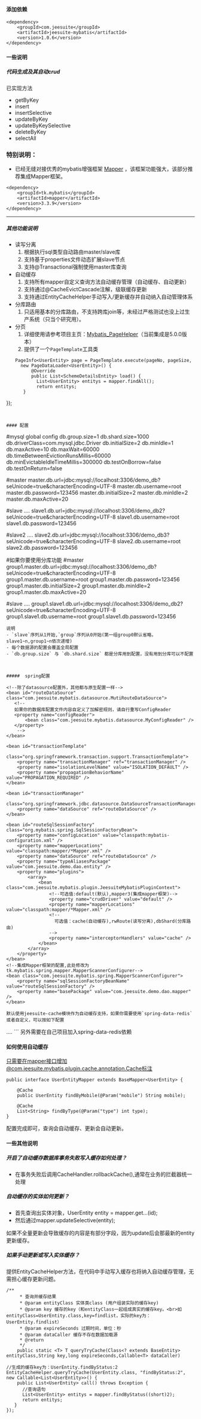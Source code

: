 #### 添加依赖
```
<dependency>
	<groupId>com.jeesuite</groupId>
	<artifactId>jeesuite-mybatis</artifactId>
	<version>1.0.6</version>
</dependency>
```
#### 一些说明
##### 代码生成及其自动crud

已实现方法
- getByKey
- insert
- insertSelective
- updateByKey
- updateByKeySelective
- deleteByKey
- selectAll

### 特别说明：
- 已经无缝对接优秀的mybatis增强框架 [Mapper](http://git.oschina.net/free/Mapper) ，该框架功能强大，该部分推荐集成Mapper框架。

```
<dependency>
    <groupId>tk.mybatis</groupId>
    <artifactId>mapper</artifactId>
    <version>3.3.9</version>
</dependency>
```
---
##### 其他功能说明
* 读写分离
  1. 根据执行sql类型自动路由master/slave库
  2. 支持基于properties文件动态扩展slave节点
  3. 支持@Transactional强制使用master库查询
* 自动缓存
  1. 支持所有mapper自定义查询方法自动缓存管理（自动缓存、自动更新）
  2. 支持通过@CacheEvictCascade注解，级联缓存更新
  3. 支持通过EntityCacheHelper手动写入/更新缓存并自动纳入自动管理体系
* 分库路由
  1. 只适用基本的分库路由，不支持跨库join等，未经过严格测试也没上过生产系统（只当个研究用）。
* 分页
  1. 详细使用请参考项目主页：[Mybatis_PageHelper](http://git.oschina.net/free/Mybatis_PageHelper)（当前集成是5.0.0版本）
  2. 提供了一个`PageTemplate`工具类
  ```
  PageInfo<UserEntity> page = PageTemplate.execute(pageNo, pageSize,
	new PageDataLoader<UserEntity>() {
		@Override
		public List<SchemeDetailsEntity> load() {
		  List<UserEntity> entitys = mapper.findAll();
		  return entitys;
	 }
 });
  ```
  

#### 配置
```
#mysql global config
db.group.size=1
db.shard.size=1000
db.driverClass=com.mysql.jdbc.Driver
db.initialSize=2
db.minIdle=1
db.maxActive=10
db.maxWait=60000
db.timeBetweenEvictionRunsMillis=60000
db.minEvictableIdleTimeMillis=300000
db.testOnBorrow=false
db.testOnReturn=false

#master
master.db.url=jdbc:mysql://localhost:3306/demo_db?seUnicode=true&amp;characterEncoding=UTF-8
master.db.username=root
master.db.password=123456
master.db.initialSize=2
master.db.minIdle=2
master.db.maxActive=20

#slave ....
slave1.db.url=jdbc:mysql://localhost:3306/demo_db2?seUnicode=true&amp;characterEncoding=UTF-8
slave1.db.username=root
slave1.db.password=123456

#slave2 ....
slave2.db.url=jdbc:mysql://localhost:3306/demo_db3?seUnicode=true&amp;characterEncoding=UTF-8
slave2.db.username=root
slave2.db.password=123456

#如果你要使用分库功能
#master
group1.master.db.url=jdbc:mysql://localhost:3306/demo_db?seUnicode=true&amp;characterEncoding=UTF-8
group1.master.db.username=root
group1.master.db.password=123456
group1.master.db.initialSize=2
group1.master.db.minIdle=2
group1.master.db.maxActive=20

#slave ....
group1.slave1.db.url=jdbc:mysql://localhost:3306/demo_db2?seUnicode=true&amp;characterEncoding=UTF-8
group1.slave1.db.username=root
group1.slave1.db.password=123456
```
说明
- `slave`序列从1开始,`group`序列从0开始(第一组group0默认省略，slave1~n,group1~n依次递增) 
- 每个数据源的配置会覆盖全局配置
- `db.group.size` 与 `db.shard.size` 都是分库用到配置，没有用到分库可以不配置



#####  spring配置
```
    <!--除了datasource配置外，其他都与原生配置一样-->
    <bean id="routeDataSource" class="com.jeesuite.mybatis.datasource.MutiRouteDataSource">
       <!-- 
       如果你的数据库配置文件内容自定义了加解密规则，请自行重写ConfigReader
       <property name="configReader">
           <bean class="com.jeesuite.mybatis.datasource.MyConfigReader" />
       </property>
        -->
    </bean>

	<bean id="transactionTemplate"
		class="org.springframework.transaction.support.TransactionTemplate">
		<property name="transactionManager" ref="transactionManager" />
		<property name="isolationLevelName" value="ISOLATION_DEFAULT" />
		<property name="propagationBehaviorName" value="PROPAGATION_REQUIRED" />
	</bean>

	<bean id="transactionManager"
		class="org.springframework.jdbc.datasource.DataSourceTransactionManager">
		<property name="dataSource" ref="routeDataSource" />
	</bean>

	<bean id="routeSqlSessionFactory" class="org.mybatis.spring.SqlSessionFactoryBean">
		<property name="configLocation" value="classpath:mybatis-configuration.xml" />
		<property name="mapperLocations" value="classpath:mapper/*Mapper.xml" /> 
		<property name="dataSource" ref="routeDataSource" />
		<property name="typeAliasesPackage" value="com.jeesuite.demo.dao.entity" />
		<property name="plugins">
            <array>
                <bean class="com.jeesuite.mybatis.plugin.JeesuiteMybatisPluginContext">
                    <!--可选值:default(默认),mapper3(集成mapper框架)-->
					<property name="crudDriver" value="default" />
				    <property name="mapperLocations" value="classpath:mapper/*Mapper.xml" />
				    <!--
				      可选值：cache(自动缓存),rwRoute(读写分离),dbShard(分库路由)
				    -->
				    <property name="interceptorHandlers" value="cache" />
				</bean> 
            </array>
        </property>
	</bean>
	<!--集成Mapper框架的配置,此处修改为tk.mybatis.spring.mapper.MapperScannerConfigurer-->
	<bean class="com.jeesuite.mybatis.spring.MapperScannerConfigurer">
        <property name="sqlSessionFactoryBeanName" value="routeSqlSessionFactory" />
		<property name="basePackage" value="com.jeesuite.demo.dao.mapper" />
    </bean>
```
默认使用jeesuite-cache模块作为自动缓存支持，如果你需要使用`spring-data-redis`或者自定义，可以按如下配置
```
<bean id="redisTemplate" class="org.springframework.data.redis.core.RedisTemplate">
	<property name="connectionFactory" ref="jedisConnectionFactory" />
    ....
</bean>

<bean id="stringRedisTemplate" class="org.springframework.data.redis.core.StringRedisTemplate">
  <property name="connectionFactory" ref="jedisConnectionFactory" />
</bean>

<!-- 使用spring-data-redis作为mybatis自动缓存提供者 -->
<bean class="com.jeesuite.mybatis.plugin.cache.provider.SpringRedisProvider">
	<property name="redisTemplate"  ref="redisTemplate"/>
	<property name="stringRedisTemplate" ref="stringRedisTemplate" />
</bean>
```
另外需要在自己项目加入spring-data-redis依赖

#### 如何使用自动缓存
只需要在mapper接口增加@com.jeesuite.mybatis.plugin.cache.annotation.Cache标注
```
public interface UserEntityMapper extends BaseMapper<UserEntity> {
	
	@Cache
	public UserEntity findByMobile(@Param("mobile") String mobile);
	
	@Cache
	List<String> findByType(@Param("type") int type);
}
```
配置完成即可，查询会自动缓存、更新会自动更新。


#### 一些其他说明
##### 开启了自动缓存数据库事务失败写入缓存如何处理？
- 在事务失败后调用CacheHandler.rollbackCache(),通常在业务的拦截器统一处理
##### 自动缓存的实体如何更新？
- 首先查询出实体对象，UserEntity entity = mapper.get...(id);
- 然后通过mapper.updateSelective(entity);

如果不全量更新会导致缓存的内容是有部分字段，因为update后会那最新的entity更新缓存。
##### 如果手动更新或写入实体缓存？
提供EntityCacheHelper方法，在代码中手动写入缓存也将纳入自动缓存管理，无需担心缓存更新问题。

```
/**
	 * 查询并缓存结果
	 * @param entityClass 实体类class (用户组装实际的缓存key)
	 * @param key 缓存的key（和entityClass一起组成真实的缓存key。<br>如entityClass=UserEntity.class,key=findlist，实际的key为：UserEntity.findlist）
	 * @param expireSeconds 过期时间，单位：秒
	 * @param dataCaller 缓存不存在数据加载源
	 * @return
	 */
	public static <T> T queryTryCache(Class<? extends BaseEntity> entityClass,String key,long expireSeconds,Callable<T> dataCaller)
```

```
//生成的缓存key为：UserEntity.findByStatus:2
EntityCacheHelper.queryTryCache(UserEntity.class, "findByStatus:2", new Callable<List<UserEntity>>() {
	public List<UserEntity> call() throws Exception {
	  //查询语句
	  List<UserEntity> entitys = mapper.findByStatus((short)2);
	  return entitys;
   }
});
```



